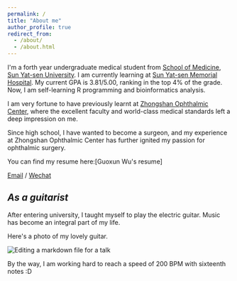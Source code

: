 ```yaml
---
permalink: /
title: "About me"
author_profile: true
redirect_from: 
  - /about/
  - /about.html
---
```


I'm a forth year undergraduate medical student from [School of Medicine](https://szmed.sysu.edu.cn/zh-hans), [Sun Yat-sen University](https://www.sysu.edu.cn/). I am currently learning at [Sun Yat-sen Memorial Hospital](https://www.gzsys.org.cn/). My current GPA is 3.81/5.00, ranking in the top 4% of the grade. Now, I am self-learning R programming and bioinformatics analysis. 

I am very fortune to have previously learnt at [Zhongshan Ophthalmic Center](https://www.gzzoc.com/), where the excellent faculty and world-class medical standards left a deep impression on me. 

Since high school, I have wanted to become a surgeon, and my experience at Zhongshan Ophthalmic Center has further ignited my passion for ophthalmic surgery.

You can find my resume here:[Guoxun Wu's resume]

[Email](wugx26@mail2.sysu.edu.cn) / [Wechat](../images/WechatQRcode.jpg)

*As a guitarist*
------
After entering university, I taught myself to play the electric guitar. Music has become an integral part of my life. 

Here's a photo of my lovely guitar.

![Editing a markdown file for a talk](/images/PRSguitar.png)

By the way, I am working hard to reach a speed of 200 BPM with sixteenth notes :D
